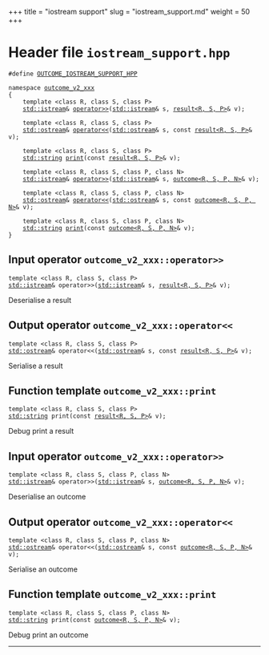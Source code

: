 +++
title = "iostream support"
slug = "iostream_support.md"
weight = 50
+++
# Header file `iostream_support.hpp`<a id="iostream_support.hpp"></a>

<pre><code class="language-cpp">#define <a href='doc_iostream_support.md#iostream_support.hpp'>OUTCOME_IOSTREAM_SUPPORT_HPP</a>

namespace <a href='doc_try.md#try.hpp'>outcome_v2_xxx</a>
{
    template &lt;class R, class S, class P&gt;
    <a href='http://en.cppreference.com/mwiki/index.php?title=Special%3ASearch&search=std::istream'>std::istream</a>&amp; <a href='doc_iostream_support.md#outcome_v2_xxx::operator--(std::istream&,result-R,S,P-&)'>operator&gt;&gt;</a>(<a href='http://en.cppreference.com/mwiki/index.php?title=Special%3ASearch&search=std::istream'>std::istream</a>&amp; s, <a href='doc_result.md#outcome_v2_xxx::result-R,S,NoValuePolicy-'>result&lt;R, S, P&gt;</a>&amp; v);
    
    template &lt;class R, class S, class P&gt;
    <a href='http://en.cppreference.com/mwiki/index.php?title=Special%3ASearch&search=std::ostream'>std::ostream</a>&amp; <a href='doc_iostream_support.md#outcome_v2_xxx::operator--(std::ostream&,constresult-R,S,P-&)'>operator&lt;&lt;</a>(<a href='http://en.cppreference.com/mwiki/index.php?title=Special%3ASearch&search=std::ostream'>std::ostream</a>&amp; s, const <a href='doc_result.md#outcome_v2_xxx::result-R,S,NoValuePolicy-'>result&lt;R, S, P&gt;</a>&amp; v);
    
    template &lt;class R, class S, class P&gt;
    <a href='http://en.cppreference.com/mwiki/index.php?title=Special%3ASearch&search=std::string'>std::string</a> <a href='doc_iostream_support.md#outcome_v2_xxx::print(constresult-R,S,P-&)'>print</a>(const <a href='doc_result.md#outcome_v2_xxx::result-R,S,NoValuePolicy-'>result&lt;R, S, P&gt;</a>&amp; v);
    
    template &lt;class R, class S, class P, class N&gt;
    <a href='http://en.cppreference.com/mwiki/index.php?title=Special%3ASearch&search=std::istream'>std::istream</a>&amp; <a href='doc_iostream_support.md#outcome_v2_xxx::operator--(std::istream&,outcome-R,S,P,N-&)'>operator&gt;&gt;</a>(<a href='http://en.cppreference.com/mwiki/index.php?title=Special%3ASearch&search=std::istream'>std::istream</a>&amp; s, <a href='doc_outcome.md#outcome_v2_xxx::outcome-R,S,P,NoValuePolicy-'>outcome&lt;R, S, P, N&gt;</a>&amp; v);
    
    template &lt;class R, class S, class P, class N&gt;
    <a href='http://en.cppreference.com/mwiki/index.php?title=Special%3ASearch&search=std::ostream'>std::ostream</a>&amp; <a href='doc_iostream_support.md#outcome_v2_xxx::operator--(std::ostream&,constoutcome-R,S,P,N-&)'>operator&lt;&lt;</a>(<a href='http://en.cppreference.com/mwiki/index.php?title=Special%3ASearch&search=std::ostream'>std::ostream</a>&amp; s, const <a href='doc_outcome.md#outcome_v2_xxx::outcome-R,S,P,NoValuePolicy-'>outcome&lt;R, S, P, N&gt;</a>&amp; v);
    
    template &lt;class R, class S, class P, class N&gt;
    <a href='http://en.cppreference.com/mwiki/index.php?title=Special%3ASearch&search=std::string'>std::string</a> <a href='doc_iostream_support.md#outcome_v2_xxx::print(constoutcome-R,S,P,N-&)'>print</a>(const <a href='doc_outcome.md#outcome_v2_xxx::outcome-R,S,P,NoValuePolicy-'>outcome&lt;R, S, P, N&gt;</a>&amp; v);
}</code></pre>

## Input operator `outcome_v2_xxx::operator>>`<a id="outcome_v2_xxx::operator--(std::istream&,result-R,S,P-&)"></a>

<pre><code class="language-cpp">template &lt;class R, class S, class P&gt;
<a href='http://en.cppreference.com/mwiki/index.php?title=Special%3ASearch&search=std::istream'>std::istream</a>&amp; operator&gt;&gt;(<a href='http://en.cppreference.com/mwiki/index.php?title=Special%3ASearch&search=std::istream'>std::istream</a>&amp; s, <a href='doc_result.md#outcome_v2_xxx::result-R,S,NoValuePolicy-'>result&lt;R, S, P&gt;</a>&amp; v);</code></pre>

Deserialise a result

## Output operator `outcome_v2_xxx::operator<<`<a id="outcome_v2_xxx::operator--(std::ostream&,constresult-R,S,P-&)"></a>

<pre><code class="language-cpp">template &lt;class R, class S, class P&gt;
<a href='http://en.cppreference.com/mwiki/index.php?title=Special%3ASearch&search=std::ostream'>std::ostream</a>&amp; operator&lt;&lt;(<a href='http://en.cppreference.com/mwiki/index.php?title=Special%3ASearch&search=std::ostream'>std::ostream</a>&amp; s, const <a href='doc_result.md#outcome_v2_xxx::result-R,S,NoValuePolicy-'>result&lt;R, S, P&gt;</a>&amp; v);</code></pre>

Serialise a result

## Function template `outcome_v2_xxx::print`<a id="outcome_v2_xxx::print(constresult-R,S,P-&)"></a>

<pre><code class="language-cpp">template &lt;class R, class S, class P&gt;
<a href='http://en.cppreference.com/mwiki/index.php?title=Special%3ASearch&search=std::string'>std::string</a> print(const <a href='doc_result.md#outcome_v2_xxx::result-R,S,NoValuePolicy-'>result&lt;R, S, P&gt;</a>&amp; v);</code></pre>

Debug print a result

## Input operator `outcome_v2_xxx::operator>>`<a id="outcome_v2_xxx::operator--(std::istream&,outcome-R,S,P,N-&)"></a>

<pre><code class="language-cpp">template &lt;class R, class S, class P, class N&gt;
<a href='http://en.cppreference.com/mwiki/index.php?title=Special%3ASearch&search=std::istream'>std::istream</a>&amp; operator&gt;&gt;(<a href='http://en.cppreference.com/mwiki/index.php?title=Special%3ASearch&search=std::istream'>std::istream</a>&amp; s, <a href='doc_outcome.md#outcome_v2_xxx::outcome-R,S,P,NoValuePolicy-'>outcome&lt;R, S, P, N&gt;</a>&amp; v);</code></pre>

Deserialise an outcome

## Output operator `outcome_v2_xxx::operator<<`<a id="outcome_v2_xxx::operator--(std::ostream&,constoutcome-R,S,P,N-&)"></a>

<pre><code class="language-cpp">template &lt;class R, class S, class P, class N&gt;
<a href='http://en.cppreference.com/mwiki/index.php?title=Special%3ASearch&search=std::ostream'>std::ostream</a>&amp; operator&lt;&lt;(<a href='http://en.cppreference.com/mwiki/index.php?title=Special%3ASearch&search=std::ostream'>std::ostream</a>&amp; s, const <a href='doc_outcome.md#outcome_v2_xxx::outcome-R,S,P,NoValuePolicy-'>outcome&lt;R, S, P, N&gt;</a>&amp; v);</code></pre>

Serialise an outcome

## Function template `outcome_v2_xxx::print`<a id="outcome_v2_xxx::print(constoutcome-R,S,P,N-&)"></a>

<pre><code class="language-cpp">template &lt;class R, class S, class P, class N&gt;
<a href='http://en.cppreference.com/mwiki/index.php?title=Special%3ASearch&search=std::string'>std::string</a> print(const <a href='doc_outcome.md#outcome_v2_xxx::outcome-R,S,P,NoValuePolicy-'>outcome&lt;R, S, P, N&gt;</a>&amp; v);</code></pre>

Debug print an outcome

-----
